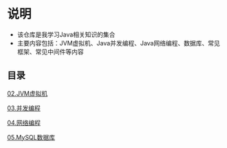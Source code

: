 # 说明
- 该仓库是我学习Java相关知识的集合
- 主要内容包括：JVM虚拟机、Java并发编程、Java网络编程、数据库、常见框架、常见中间件等内容


## 目录
[02.JVM虚拟机](./_02_jvm-hotspot/notes/JVM.md)

[03.并发编程](./_03_concurrent-programming/notes/并发编程.md)

[04.网络编程](./_04_network-programming/notes/网络编程.md)

[05.MySQL数据库](./_05_database-mysql/notes/MySQL.md)